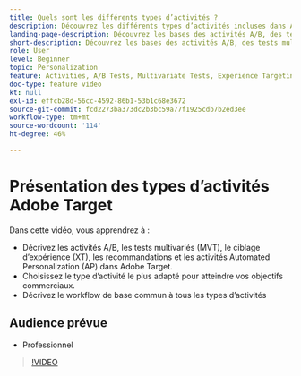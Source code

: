 ```yaml
---
title: Quels sont les différents types d’activités ?
description: Découvrez les différents types d’activités incluses dans Adobe Target et comment elles peuvent vous aider à atteindre vos objectifs.
landing-page-description: Découvrez les bases des activités A/B, des tests multivariés, du ciblage d’expérience, de Recommendations et des activités Automated Personalization.
short-description: Découvrez les bases des activités A/B, des tests multivariés, du ciblage d’expérience, de Recommendations et des activités Automated Personalization.
role: User
level: Beginner
topic: Personalization
feature: Activities, A/B Tests, Multivariate Tests, Experience Targeting, Recommendations, Automated Personalization, Visual Experience Composer (VEC)
doc-type: feature video
kt: null
exl-id: effcb28d-56cc-4592-86b1-53b1c68e3672
source-git-commit: fcd2273ba373dc2b3bc59a77f1925cdb7b2ed3ee
workflow-type: tm+mt
source-wordcount: '114'
ht-degree: 46%

---
```


# Présentation des types d’activités Adobe Target

Dans cette vidéo, vous apprendrez à :

* Décrivez les activités A/B, les tests multivariés (MVT), le ciblage d’expérience (XT), les recommandations et les activités Automated Personalization (AP) dans Adobe Target.
* Choisissez le type d’activité le plus adapté pour atteindre vos objectifs commerciaux.
* Décrivez le workflow de base commun à tous les types d’activités

## Audience prévue

* Professionnel

>[!VIDEO](https://video.tv.adobe.com/v/17386/?quality=12)
